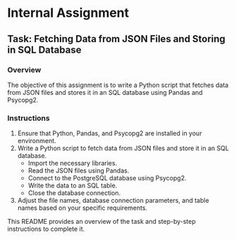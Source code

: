 # Internal Assignment

## Task: Fetching Data from JSON Files and Storing in SQL Database

### Overview
The objective of this assignment is to write a Python script that fetches data from JSON files and stores it in an SQL database using Pandas and Psycopg2.

### Instructions
1. Ensure that Python, Pandas, and Psycopg2 are installed in your environment.
2. Write a Python script to fetch data from JSON files and store it in an SQL database.
   - Import the necessary libraries.
   - Read the JSON files using Pandas.
   - Connect to the PostgreSQL database using Psycopg2.
   - Write the data to an SQL table.
   - Close the database connection.
3. Adjust the file names, database connection parameters, and table names based on your specific requirements.

This README provides an overview of the task and step-by-step instructions to complete it.
